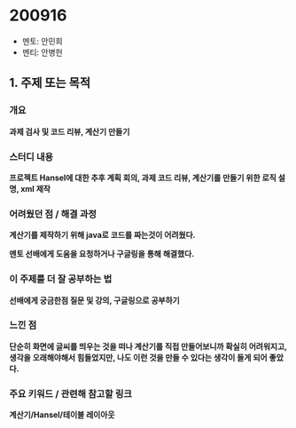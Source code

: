 # 200916

- 멘토: 안민희
- 멘티: 안병헌

## 1. 주제 또는 목적

### 개요

**과제 검사 및 코드 리뷰, 계산기 만들기**

### 스터디 내용

**프로젝트 Hansel에 대한 추후 계획 회의, 과제 코드 리뷰, 계산기를 만들기 위한 로직 설명, xml 제작**

### 어려웠던 점 / 해결 과정

**계산기를 제작하기 위해 java로 코드를 짜는것이 어려웠다.**

**멘토 선배에게 도움을 요청하거나 구글링을 통해 해결했다.**

### 이 주제를 더 잘 공부하는 법

**선배에게 궁금한점 질문 및 강의, 구글링으로 공부하기**

### 느낀 점

**단순히 화면에 글씨를 띄우는 것을 떠나 계산기를 직접 만들어보니까 확실히 어려워지고, 생각을 오래해야해서 힘들었지만, 나도 이런 것을 만들 수 있다는 생각이 들게 되어 좋았다.**

### 주요 키워드 / 관련해 참고할 링크

**계산기/Hansel/테이블 레이아웃**